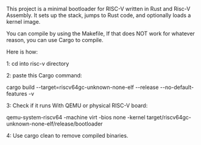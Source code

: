 This project is a minimal bootloader for RISC-V written in Rust and Risc-V Assembly. It sets up the stack, jumps to Rust code, and optionally loads a kernel image.

You can compile by using the Makefile, 
If that does NOT work for whatever reason, you can use Cargo to compile.

Here is how:

1: cd into risc-v directory

2: paste this Cargo command:

cargo build --target=riscv64gc-unknown-none-elf --release --no-default-features -v

3: Check if it runs With QEMU or physical RISC-V board:

 qemu-system-riscv64 -machine virt -bios none -kernel target/riscv64gc-unknown-none-elf/release/bootloader

4: Use cargo clean to remove compiled binaries.

